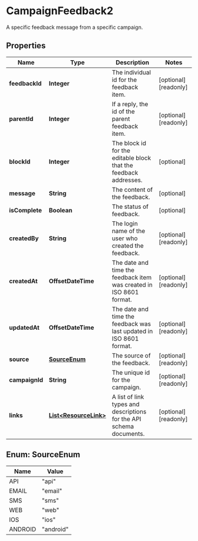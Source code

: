 

# CampaignFeedback2

A specific feedback message from a specific campaign.

## Properties

| Name | Type | Description | Notes |
|------------ | ------------- | ------------- | -------------|
|**feedbackId** | **Integer** | The individual id for the feedback item. |  [optional] [readonly] |
|**parentId** | **Integer** | If a reply, the id of the parent feedback item. |  [optional] [readonly] |
|**blockId** | **Integer** | The block id for the editable block that the feedback addresses. |  [optional] |
|**message** | **String** | The content of the feedback. |  [optional] |
|**isComplete** | **Boolean** | The status of feedback. |  [optional] |
|**createdBy** | **String** | The login name of the user who created the feedback. |  [optional] [readonly] |
|**createdAt** | **OffsetDateTime** | The date and time the feedback item was created in ISO 8601 format. |  [optional] [readonly] |
|**updatedAt** | **OffsetDateTime** | The date and time the feedback was last updated in ISO 8601 format. |  [optional] [readonly] |
|**source** | [**SourceEnum**](#SourceEnum) | The source of the feedback. |  [optional] [readonly] |
|**campaignId** | **String** | The unique id for the campaign. |  [optional] [readonly] |
|**links** | [**List&lt;ResourceLink&gt;**](ResourceLink.md) | A list of link types and descriptions for the API schema documents. |  [optional] [readonly] |



## Enum: SourceEnum

| Name | Value |
|---- | -----|
| API | &quot;api&quot; |
| EMAIL | &quot;email&quot; |
| SMS | &quot;sms&quot; |
| WEB | &quot;web&quot; |
| IOS | &quot;ios&quot; |
| ANDROID | &quot;android&quot; |



